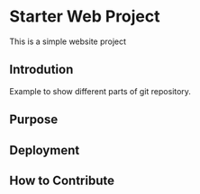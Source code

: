 # Starter Web Project

This is a simple website project

## Introdution

Example to show different parts of git repository.

## Purpose

## Deployment

## How to Contribute
